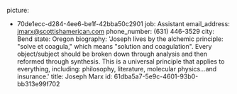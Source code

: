 picture:
  - 70de1ecc-d284-4ee6-be1f-42bba50c2901
job: Assistant
email_address: jmarx@scottishamerican.com
phone_number: (631) 446-3529
city: Bend
state: Oregon
biography: 'Joseph lives by the alchemic principle: "solve et coagula," which means "solution and coagulation". Every object/subject should be broken down through analysis and then reformed through synthesis. This is a universal principle that applies to everything, including: philosophy, literature, molecular physics...and insurance.'
title: Joseph Marx
id: 61dba5a7-5e9c-4601-93b0-bb313e99f702
